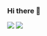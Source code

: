 ### Hi there 👋

<!--
**Haruki-Yama/Haruki-Yama** is a ✨ _special_ ✨ repository because its `README.md` (this file) appears on your GitHub profile.

Here are some ideas to get you started:

- 🔭 I’m currently working on ...
- 🌱 I’m currently learning ...
- 👯 I’m looking to collaborate on ...
- 🤔 I’m looking for help with ...
- 💬 Ask me about ...
- 📫 How to reach me: ...
- 😄 Pronouns: ...
- ⚡ Fun fact: ...
-->
![](http://github-profile-summary-cards.vercel.app/api/cards/profile-details?username=Haruki-Yama&theme=default)
![](http://github-profile-summary-cards.vercel.app/api/cards/stats?username=Haruki-Yama&theme=default)
